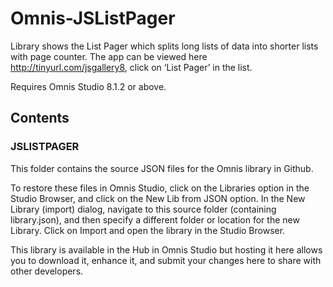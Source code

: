 # Omnis-JSListPager
Library shows the List Pager which splits long lists of data into shorter lists with page counter. The app can be viewed here http://tinyurl.com/jsgallery8, click on ‘List Pager’ in the list.

Requires Omnis Studio 8.1.2 or above.

## Contents
### JSLISTPAGER
This folder contains the source JSON files for the Omnis library in Github. 

To restore these files in Omnis Studio, click on the Libraries option in the Studio Browser, and click on the New Lib from JSON option. In the New Library (import) dialog, navigate to this source folder (containing library.json), and then specify a different folder or location for the new Library. Click on Import and open the library in the Studio Browser. 

This library is available in the Hub in Omnis Studio but hosting it here allows you to download it, enhance it, and submit your changes here to share with other developers. 

